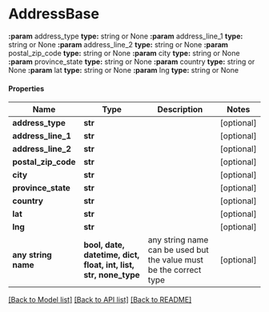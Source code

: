 # AddressBase

**:param** address_type                        **type:** string or None  **:param** address_line_1                      **type:** string or None  **:param** address_line_2                      **type:** string or None  **:param** postal_zip_code                     **type:** string or None  **:param** city                                **type:** string or None  **:param** province_state                      **type:** string or None  **:param** country                             **type:** string or None  **:param** lat                                 **type:** string or None  **:param** lng                                 **type:** string or None

#### Properties
Name | Type | Description | Notes
------------ | ------------- | ------------- | -------------
**address_type** | **str** |  | [optional] 
**address_line_1** | **str** |  | [optional] 
**address_line_2** | **str** |  | [optional] 
**postal_zip_code** | **str** |  | [optional] 
**city** | **str** |  | [optional] 
**province_state** | **str** |  | [optional] 
**country** | **str** |  | [optional] 
**lat** | **str** |  | [optional] 
**lng** | **str** |  | [optional] 
**any string name** | **bool, date, datetime, dict, float, int, list, str, none_type** | any string name can be used but the value must be the correct type | [optional]

[[Back to Model list]](../README.md#documentation-for-models) [[Back to API list]](../README.md#documentation-for-api-endpoints) [[Back to README]](../README.md)

